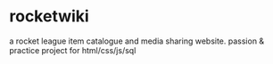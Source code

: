 # rocketwiki
a rocket league item catalogue and media sharing website. passion &amp; practice project for html/css/js/sql
